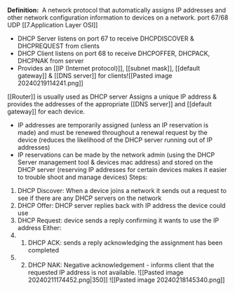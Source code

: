**Definition:** 
 A network protocol that automatically assigns IP addresses and other network configuration information to devices on a network.
port 67/68 UDP [[7.Application Layer OSI]]
- DHCP Server listens on port 67 to receive DHCPDISCOVER & DHCPREQUEST from clients
- DHCP Client listens on port 68 to receive DHCPOFFER, DHCPACK, DHCPNAK from server
- Provides an [[IP (Internet protocol)]], [[subnet mask]], [[default gateway]] & [[DNS server]] for clients![[Pasted image 20240219114241.png]]

[[Router]] is usually used as DHCP server
Assigns a unique IP address & provides the addresses of the appropriate [[DNS server]] and [[default gateway]] for each device.
- IP addresses are temporarily assigned (unless an IP reservation is made) and must be renewed throughout a renewal request by the device (reduces the likelihood of the DHCP server  running out of IP addresses)
- IP reservations can be made by the network admin (using the DHCP Server management tool & devices mac address) and stored on the DHCP server (reserving IP addresses for certain devices makes it easier to trouble shoot and manage devices)
Steps:
1. DHCP Discover: When a device joins a network it sends out a request to see if there are any DHCP servers on the network
2. DHCP Offer: DHCP server replies back with IP address the device could use
3. DHCP Request: device sends a reply confirming it wants to use the IP address
Either:
4. 1. DHCP ACK: sends a reply acknowledging the assignment has been completed
4. 2. DHCP NAK: Negative acknowledgement - informs client that the requested IP address is not available.
![[Pasted image 20240211174452.png|350]]
![[Pasted image 20240218145340.png]]